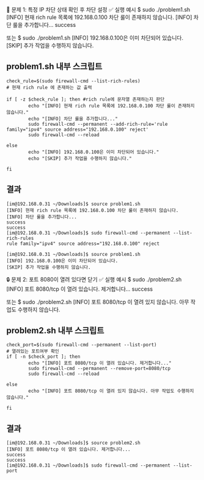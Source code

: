 🧪 문제 1: 특정 IP 차단 상태 확인 후 차단 설정
✅ 실행 예시
$ sudo ./problem1.sh
[INFO] 현재 rich rule 목록에 192.168.0.100 차단 룰이 존재하지 않습니다.
[INFO] 차단 룰을 추가합니다...
success

또는
$ sudo ./problem1.sh
[INFO] 192.168.0.100은 이미 차단되어 있습니다.
[SKIP] 추가 작업을 수행하지 않습니다.

## problem1.sh 내부 스크립트
```shell
check_rule=$(sudo firewall-cmd --list-rich-rules)
# 현재 rich rule 에 존재하는 값 출력

if [ -z $check_rule ]; then #rich rule에 문자열 존재하는지 판단 
        echo "[INFO] 현재 rich rule 목록에 192.168.0.100 차단 룰이 존재하지 않습니다."
        echo "[INFO] 차단 룰을 추가합니다..."
        sudo firewall-cmd --permanent --add-rich-rule='rule family="ipv4" source address="192.168.0.100" reject'
        sudo firewall-cmd --reload

else
        echo "[INFO] 192.168.0.100은 이미 차단되어 있습니다."
        echo "[SKIP] 추가 작업을 수행하지 않습니다."

fi
```

## 결과
```shell
[im@192.168.0.31 ~/Downloads]$ source problem1.sh 
[INFO] 현재 rich rule 목록에 192.168.0.100 차단 룰이 존재하지 않습니다.
[INFO] 차단 룰을 추가합니다...
success
success
[im@192.168.0.31 ~/Downloads]$ sudo firewall-cmd --permanent --list-rich-rules
rule family="ipv4" source address="192.168.0.100" reject

[im@192.168.0.31 ~/Downloads]$ source problem1.sh 
[INFO] 192.168.0.100은 이미 차단되어 있습니다.
[SKIP] 추가 작업을 수행하지 않습니다.

```

🔒 문제 2: 포트 8080이 열려 있다면 닫기
✅ 실행 예시
$ sudo ./problem2.sh
[INFO] 포트 8080/tcp 이 열려 있습니다. 제거합니다...
success

또는
$ sudo ./problem2.sh
[INFO] 포트 8080/tcp 이 열려 있지 않습니다. 아무 작업도 수행하지 않습니다.

## problem2.sh 내부 스크립트
```shell
check_port=$(sudo firewall-cmd --permanent --list-port)
# 열려있는 포트여부 확인
if [ -n $check_port ]; then
        echo "[INFO] 포트 8080/tcp 이 열려 있습니다. 제거합니다..."
        sudo firewall-cmd --permanent --remove-port=8080/tcp
        sudo firewall-cmd --reload
        
else 
        echo "[INFO] 포트 8080/tcp 이 열려 있지 않습니다. 아무 작업도 수행하지 않습니다."
        
fi      
```
## 결과
```shell
[im@192.168.0.31 ~/Downloads]$ source problem2.sh
[INFO] 포트 8080/tcp 이 열려 있습니다. 제거합니다...
success
success
[im@192.168.0.31 ~/Downloads]$ sudo firewall-cmd --permanent --list-port


```